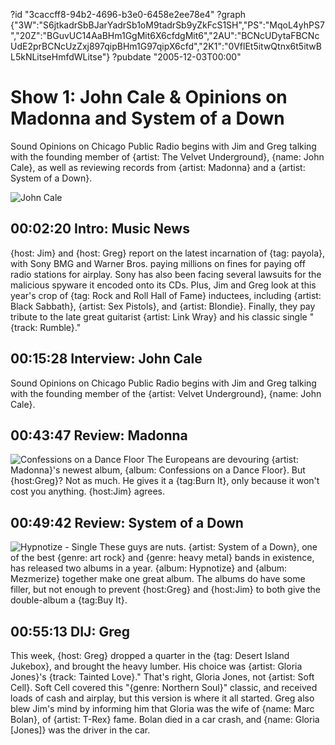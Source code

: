 ?id "3caccff8-94b2-4696-b3e0-6458e2ee78e4"
?graph {"3W":"S6jtkadrSbBJarYadrSb1oM9tadrSb9yZkFcS1SH","PS":"MqoL4yhPS7","20Z":"BGuvUC14AaBHm1GgMit6X6cfdgMit6","2AU":"BCNcUDytaFBCNcUdE2prBCNcUzZxj897qipBHm1G97qipX6cfd","2K1":"0VflEt5itwQtnx6t5itwBL5kNLitseHmfdWLitse"}
?pubdate "2005-12-03T00:00"

# Show 1: John Cale & Opinions on Madonna and System of a Down
Sound Opinions on Chicago Public Radio begins with Jim and Greg talking with the founding member of {artist: The Velvet Underground}, {name: John Cale}, as well as reviewing records from {artist: Madonna} and a {artist: System of a Down}.


![John Cale](https://static.soundopinions.org/images/2005/johncale.jpg)

## 00:02:20 Intro: Music News
{host: Jim} and {host: Greg} report on the latest incarnation of {tag: payola}, with Sony BMG and Warner Bros. paying millions on fines for paying off radio stations for airplay. Sony has also been facing several lawsuits for the malicious spyware it encoded onto its CDs. Plus, Jim and Greg look at this year's crop of {tag: Rock and Roll Hall of Fame} inductees, including {artist: Black Sabbath}, {artist: Sex Pistols}, and {artist: Blondie}. Finally, they pay tribute to the late great guitarist {artist: Link Wray} and his classic single "{track: Rumble}."

## 00:15:28 Interview: John Cale 
Sound Opinions on Chicago Public Radio begins with Jim and Greg talking with the founding member of the {artist: Velvet Underground}, {name: John Cale}.

## 00:43:47 Review: Madonna
![Confessions on a Dance Floor](https://static.soundopinions.org/assets/1/20Z0.jpg)
The Europeans are devouring {artist: Madonna}'s newest album, {album: Confessions on a Dance Floor}. But {host:Greg}? Not as much. He gives it a {tag:Burn It}, only because it won't cost you anything. {host:Jim} agrees.

## 00:49:42 Review: System of a Down
![Hypnotize - Single](https://static.soundopinions.org/assets/1/2AU0.jpg)
These guys are nuts. {artist: System of a Down}, one of the best {genre: art rock} and {genre: heavy metal} bands in existence, has released two albums in a year. {album: Hypnotize} and {album: Mezmerize} together make one great album. The albums do have some filler, but not enough to prevent {host:Greg} and {host:Jim} to both give the double-album a {tag:Buy It}. 

## 00:55:13 DIJ: Greg
This week, {host: Greg} dropped a quarter in the {tag: Desert Island Jukebox}, and brought the heavy lumber. His choice was {artist: Gloria Jones}'s {track: Tainted Love}." That's right, Gloria Jones, not {artist: Soft Cell}. Soft Cell covered this "{genre: Northern Soul}" classic, and received loads of cash and airplay, but this version is where it all started. Greg also blew Jim's mind by informing him that Gloria was the wife of {name: Marc Bolan}, of {artist: T-Rex} fame. Bolan died in a car crash, and {name: Gloria [Jones]} was the driver in the car.
